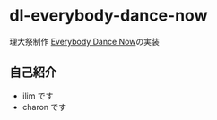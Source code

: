 # dl-everybody-dance-now

理大祭制作
[Everybody Dance Now](https://arxiv.org/abs/1808.07371)の実装

## 自己紹介

- ilim です
- charon です
